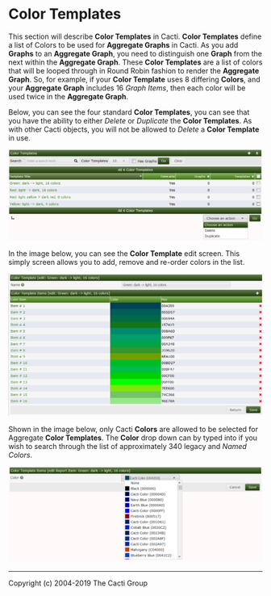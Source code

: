 # Color Templates

This section will describe **Color Templates** in Cacti.  **Color Templates** define a list of Colors to be used for **Aggregate Graphs** in Cacti.  As you add **Graphs** to an **Aggregate Graph**, you need to distinguish one **Graph** from the next within the **Aggregate Graph**.  These **Color Templates** are a list of colors that will be looped through in Round Robin fashion to render the **Aggregate Graph**.  So, for example, if your **Color Template** uses 8 differing **Colors**, and your **Aggregate Graph** includes 16 *Graph Items*, then each color will be used twice in the **Aggregate Graph**.

Below, you can see the four standard **Color Templates**, you can see that you have the ability to either *Delete* or *Duplicate* the **Color Templates**.  As with other Cacti objects, you will not be allowed to *Delete* a **Color Template** in use.

![Color Templates](images/color-templates.png)

In the image below, you can see the **Color Template** edit screen.  This simply screen allows you to add, remove and re-order colors in the list.

![Color Templates Edit](images/color-templates-edit1.png)

Shown in the image below, only Cacti **Colors** are allowed to be selected for Aggregate **Color Templates**.  The **Color** drop down can by typed into if you wish to search through the list of approximately 340 legacy and *Named Colors*.

![Color Templates Item Edit](images/color-templates-edit2.png)

---
Copyright (c) 2004-2019 The Cacti Group
